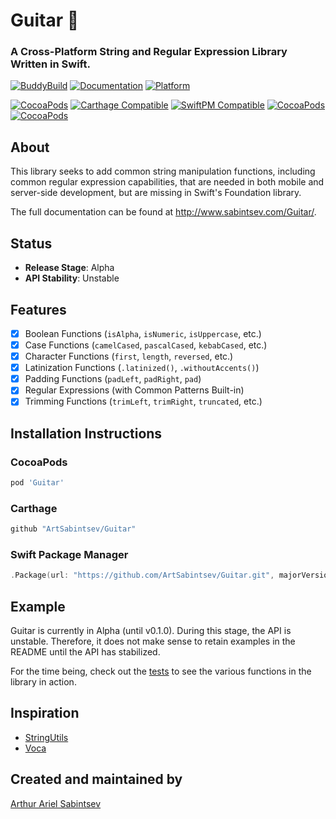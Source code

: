 # Guitar 🎸
### A Cross-Platform String and Regular Expression Library Written in Swift.

[![BuddyBuild](https://dashboard.buddybuild.com/api/statusImage?appID=58b67d22d21c470100b0c394&branch=master&build=latest)](https://dashboard.buddybuild.com/apps/58b67d22d21c470100b0c394/build/latest?branch=master) [![Documentation](https://cdn.rawgit.com/ArtSabintsev/Guitar/master/docs/badge.svg)](http://sabintsev.com/Guitar/) [![Platform](https://img.shields.io/badge/Platforms-iOS%20%7c%20macOS%20%7c%20tvOS%20%7c%20watchOS%20%7c%20Linux%20-lightgray.svg?style=flat)](http://sabintsev/com/Guitar)

[![CocoaPods](https://img.shields.io/cocoapods/v/Guitar.svg)](https://cocoapods.org/pods/Guitar)  [![Carthage Compatible](https://img.shields.io/badge/Carthage-compatible-4BC51D.svg?style=flat)](https://github.com/Carthage/Carthage) [![SwiftPM Compatible](https://img.shields.io/badge/SwiftPM-Compatible-brightgreen.svg)](https://swift.org/package-manager/)  [![CocoaPods](https://img.shields.io/cocoapods/dt/Guitar.svg)](https://cocoapods.org/pods/Guitar) [![CocoaPods](https://img.shields.io/cocoapods/dm/Guitar.svg)](https://cocoapods.org/pods/Guitar)

## About
This library seeks to add common string manipulation functions, including common regular expression capabilities, that are needed in both mobile and server-side development, but are missing in Swift's Foundation library.

The full documentation can be found at http://www.sabintsev.com/Guitar/.

## Status
- **Release Stage**: Alpha
- **API Stability**: Unstable

## Features
- [x] Boolean Functions (`isAlpha`, `isNumeric`, `isUppercase`, etc.)
- [x] Case Functions (`camelCased`, `pascalCased`, `kebabCased`, etc.)
- [x] Character Functions (`first`, `length`, `reversed`, etc.)
- [x] Latinization Functions (`.latinized()`, `.withoutAccents()`)
- [x] Padding Functions (`padLeft`, `padRight`, `pad`)
- [x] Regular Expressions (with Common Patterns Built-in)
- [x] Trimming Functions (`trimLeft`, `trimRight`, `truncated`, etc.)

## Installation Instructions
### CocoaPods
```ruby
pod 'Guitar'
```
### Carthage
``` swift
github "ArtSabintsev/Guitar"
```
### Swift Package Manager
```swift
.Package(url: "https://github.com/ArtSabintsev/Guitar.git", majorVersion: 0)
```

## Example
Guitar is currently in Alpha (until v0.1.0). During this stage, the API is unstable. Therefore, it does not make sense to retain examples in the README until the API has stabilized.

For the time being, check out the [tests](https://github.com/ArtSabintsev/Guitar/tree/master/GuitarExample/GuitarExampleTests) to see the various functions in the library in action.

## Inspiration
- [StringUtils](https://commons.apache.org/proper/commons-lang/apidocs/org/apache/commons/lang3/StringUtils.html)
- [Voca](https://vocajs.com/)

## Created and maintained by
[Arthur Ariel Sabintsev](http://www.sabintsev.com/)
